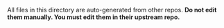 All files in this directory are auto-generated from other repos. **Do not edit them manually. You must edit them in their upstream repo.**
